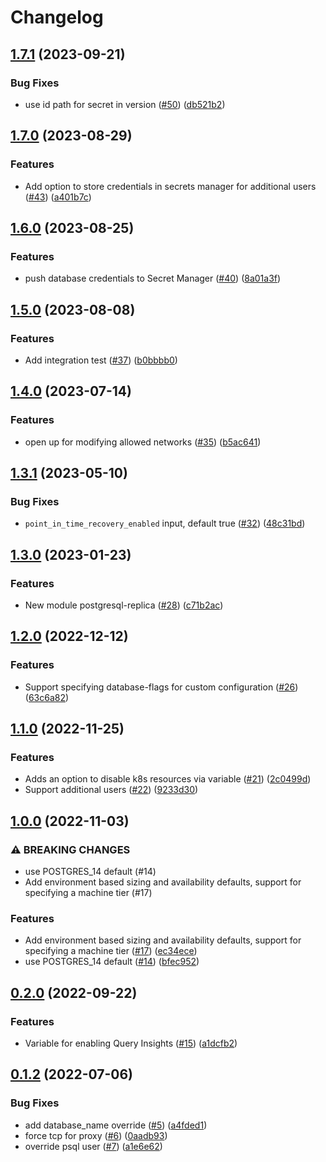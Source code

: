 # Changelog

## [1.7.1](https://github.com/entur/terraform-google-sql-db/compare/v1.7.0...v1.7.1) (2023-09-21)


### Bug Fixes

* use id path for secret in version ([#50](https://github.com/entur/terraform-google-sql-db/issues/50)) ([db521b2](https://github.com/entur/terraform-google-sql-db/commit/db521b2330eede7e696b23af9982fd440f7fe107))

## [1.7.0](https://github.com/entur/terraform-google-sql-db/compare/v1.6.0...v1.7.0) (2023-08-29)


### Features

* Add option to store credentials in secrets manager for additional users ([#43](https://github.com/entur/terraform-google-sql-db/issues/43)) ([a401b7c](https://github.com/entur/terraform-google-sql-db/commit/a401b7c1ed789fccba73180289a6895956f88d98))

## [1.6.0](https://github.com/entur/terraform-google-sql-db/compare/v1.5.0...v1.6.0) (2023-08-25)


### Features

* push database credentials to Secret Manager ([#40](https://github.com/entur/terraform-google-sql-db/issues/40)) ([8a01a3f](https://github.com/entur/terraform-google-sql-db/commit/8a01a3ff0f9f94f87374ed688887e7269f440265))

## [1.5.0](https://github.com/entur/terraform-google-sql-db/compare/v1.4.0...v1.5.0) (2023-08-08)


### Features

* Add integration test ([#37](https://github.com/entur/terraform-google-sql-db/issues/37)) ([b0bbbb0](https://github.com/entur/terraform-google-sql-db/commit/b0bbbb03b186b44cfc9fb5b57fd2fffbea83e7d5))

## [1.4.0](https://github.com/entur/terraform-google-sql-db/compare/v1.3.1...v1.4.0) (2023-07-14)


### Features

* open up for modifying allowed networks ([#35](https://github.com/entur/terraform-google-sql-db/issues/35)) ([b5ac641](https://github.com/entur/terraform-google-sql-db/commit/b5ac6411dacc2c9a9231ab9f4a2a165b285b0a65))

## [1.3.1](https://github.com/entur/terraform-google-sql-db/compare/v1.3.0...v1.3.1) (2023-05-10)


### Bug Fixes

* `point_in_time_recovery_enabled` input, default true ([#32](https://github.com/entur/terraform-google-sql-db/issues/32)) ([48c31bd](https://github.com/entur/terraform-google-sql-db/commit/48c31bd451ed74d845df55f5b5906a009dca47dc))

## [1.3.0](https://github.com/entur/terraform-google-sql-db/compare/v1.2.0...v1.3.0) (2023-01-23)


### Features

* New module postgresql-replica ([#28](https://github.com/entur/terraform-google-sql-db/issues/28)) ([c71b2ac](https://github.com/entur/terraform-google-sql-db/commit/c71b2ac1df87e6f982759129ae54f33442ecb01e))

## [1.2.0](https://github.com/entur/terraform-google-sql-db/compare/v1.1.0...v1.2.0) (2022-12-12)


### Features

* Support specifying database-flags for custom configuration ([#26](https://github.com/entur/terraform-google-sql-db/issues/26)) ([63c6a82](https://github.com/entur/terraform-google-sql-db/commit/63c6a822b9991617231163e95022973ba343683a))

## [1.1.0](https://github.com/entur/terraform-google-sql-db/compare/v1.0.0...v1.1.0) (2022-11-25)


### Features

* Adds an option to disable k8s resources via variable ([#21](https://github.com/entur/terraform-google-sql-db/issues/21)) ([2c0499d](https://github.com/entur/terraform-google-sql-db/commit/2c0499dbb1d4e100ed6b298d8d1b26a0ab98adc7))
* Support additional users ([#22](https://github.com/entur/terraform-google-sql-db/issues/22)) ([9233d30](https://github.com/entur/terraform-google-sql-db/commit/9233d30e107b0e15fef6da43da6b0cdf7898bd4b))

## [1.0.0](https://github.com/entur/terraform-google-sql-db/compare/v0.2.0...v1.0.0) (2022-11-03)


### ⚠ BREAKING CHANGES

* use POSTGRES_14 default (#14)
* Add environment based sizing and availability defaults, support for specifying a machine tier (#17)

### Features

* Add environment based sizing and availability defaults, support for specifying a machine tier ([#17](https://github.com/entur/terraform-google-sql-db/issues/17)) ([ec34ece](https://github.com/entur/terraform-google-sql-db/commit/ec34ece689229746df0b372765f69afe2afefd2c))
* use POSTGRES_14 default ([#14](https://github.com/entur/terraform-google-sql-db/issues/14)) ([bfec952](https://github.com/entur/terraform-google-sql-db/commit/bfec952b9d9fb70dc838f7eb3d7b0bba3b7b233a))

## [0.2.0](https://github.com/entur/terraform-google-sql-db/compare/v0.1.2...v0.2.0) (2022-09-22)


### Features

* Variable for enabling Query Insights ([#15](https://github.com/entur/terraform-google-sql-db/issues/15)) ([a1dcfb2](https://github.com/entur/terraform-google-sql-db/commit/a1dcfb23d540a76fd1eaf66b322e816745b700c5))

## [0.1.2](https://github.com/entur/terraform-google-sql-db/compare/v0.1.1...v0.1.2) (2022-07-06)


### Bug Fixes

* add database_name override ([#5](https://github.com/entur/terraform-google-sql-db/issues/5)) ([a4fded1](https://github.com/entur/terraform-google-sql-db/commit/a4fded1096bb658633a05db57f8adcf248b776a5))
* force tcp for proxy ([#6](https://github.com/entur/terraform-google-sql-db/issues/6)) ([0aadb93](https://github.com/entur/terraform-google-sql-db/commit/0aadb931e78c203823a99e501d101dbee05cb798))
* override psql user ([#7](https://github.com/entur/terraform-google-sql-db/issues/7)) ([a1e6e62](https://github.com/entur/terraform-google-sql-db/commit/a1e6e622bdf5b85eda6fcc9280833ef7fd748fe4))
